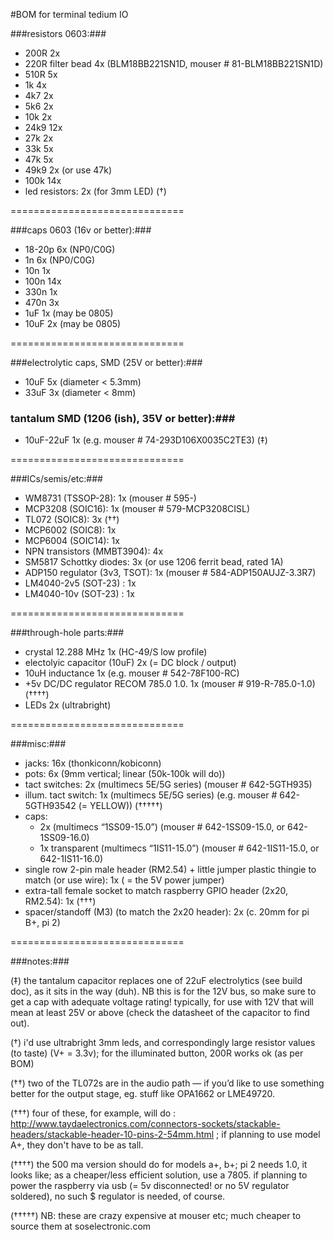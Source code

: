 #BOM for terminal tedium IO 


###resistors 0603:###

- 200R            	2x 
- 220R filter bead    4x (BLM18BB221SN1D, mouser # 81-BLM18BB221SN1D)
- 510R            	5x
- 1k 					4x
- 4k7					2x 
- 5k6        		    2x
- 10k 				2x
- 24k9 				12x
- 27k					2x 
- 33k 				5x
- 47k                 5x 
- 49k9 				2x (or use 47k)
- 100k 				14x  
- led resistors:      2x (for 3mm LED) (†) 

==============================

###caps 0603 (16v or better):###

- 18-20p			6x (NP0/C0G) 
- 1n 				6x (NP0/C0G)  	 
- 10n 				1x 
- 100n 				14x 
- 330n 				1x
- 470n 				3x
- 1uF 				1x (may be 0805)
- 10uF 				2x (may be 0805)

==============================

###electrolytic caps, SMD (25V or better):###

- 10uF 			 5x (diameter < 5.3mm)
- 33uF 			 3x (diameter < 8mm) 

### tantalum SMD (1206 (ish), 35V or better):###
- 10uF-22uF		 1x (e.g. mouser # 74-293D106X0035C2TE3) (‡)

==============================

###ICs/semis/etc:###

- WM8731  (TSSOP-28): 		1x  (mouser # 595-)
- MCP3208 (SOIC16):			1x  (mouser # 579-MCP3208CISL)
- TL072 (SOIC8):			3x  (††)
- MCP6002 (SOIC8):			1x
- MCP6004 (SOIC14):			1x
- NPN transistors (MMBT3904): 4x
- SM5817 Schottky diodes: 3x (or use 1206 ferrit bead, rated 1A)
- ADP150 regulator (3v3, TSOT): 1x (mouser # 584-ADP150AUJZ-3.3R7)
- LM4040-2v5 (SOT-23) : 1x
- LM4040-10v (SOT-23) : 1x

==============================

###through-hole parts:###

- crystal 12.288 MHz 						1x (HC-49/S low profile) 
- electolyic capacitor (10uF)				2x (= DC block / output)
- 10uH inductance 	    	    			1x (e.g. mouser # 542-78F100-RC)
- +5v DC/DC regulator RECOM 785.0 1.0.     	1x (mouser # 919-R-785.0-1.0) (††††)
- LEDs  2x (ultrabright) 

==============================

###misc:###

- jacks:			  16x (thonkiconn/kobiconn)
- pots:				  6x  (9mm vertical; linear (50k-100k will do))
- tact switches: 	  2x  (multimecs 5E/5G series) (mouser # 642-5GTH935)
- illum. tact switch: 1x  (multimecs 5E/5G series) (e.g. mouser # 642-5GTH93542 (= YELLOW)) (†††††)
- caps:
	- 2x  (multimecs “1SS09-15.0”) (mouser # 642-1SS09-15.0, or 642-1SS09-16.0)
	- 1x  transparent (multimecs “1IS11-15.0”) (mouser # 642-1IS11-15.0, or 642-1IS11-16.0)
- single row 2-pin male header (RM2.54) + little jumper plastic thingie to match (or use wire): 1x ( = the 5V power jumper)
- extra-tall female socket to match raspberry GPIO header (2x20, RM2.54): 1x (†††)
- spacer/standoff (M3) (to match the 2x20 header): 2x (c. 20mm for pi B+, pi 2)

==============================

###notes:###

(‡) the tantalum capacitor replaces one of 22uF electrolytics (see build doc), as it sits in the way (duh). NB this is for the 12V bus, so make sure to get a cap with adequate voltage rating! typically, for use with 12V that will mean at least 25V or above (check the datasheet of the capacitor to find out).

(†) i'd use ultrabright 3mm leds, and correspondingly large resistor values (to taste) (V+ = 3.3v); for the illuminated button, 200R works ok (as per BOM)

(††) two of the TL072s are in the audio path — if you’d like to use something better for the output stage, eg. stuff like OPA1662 or LME49720.

(†††) four of these, for example, will do : http://www.taydaelectronics.com/connectors-sockets/stackable-headers/stackable-header-10-pins-2-54mm.html ; 
if planning to use model A+, they don't have to be as tall. 

(††††) the 500 ma version should do for models a+, b+; pi 2 needs 1.0, it looks like; as a cheaper/less efficient solution, use a 7805. if planning to power the raspberry via usb (= 5v disconnected! or no 5V regulator soldered), no such $ regulator is needed, of course.

(†††††) NB: these are crazy expensive at mouser etc; much cheaper to source them at soselectronic.com






